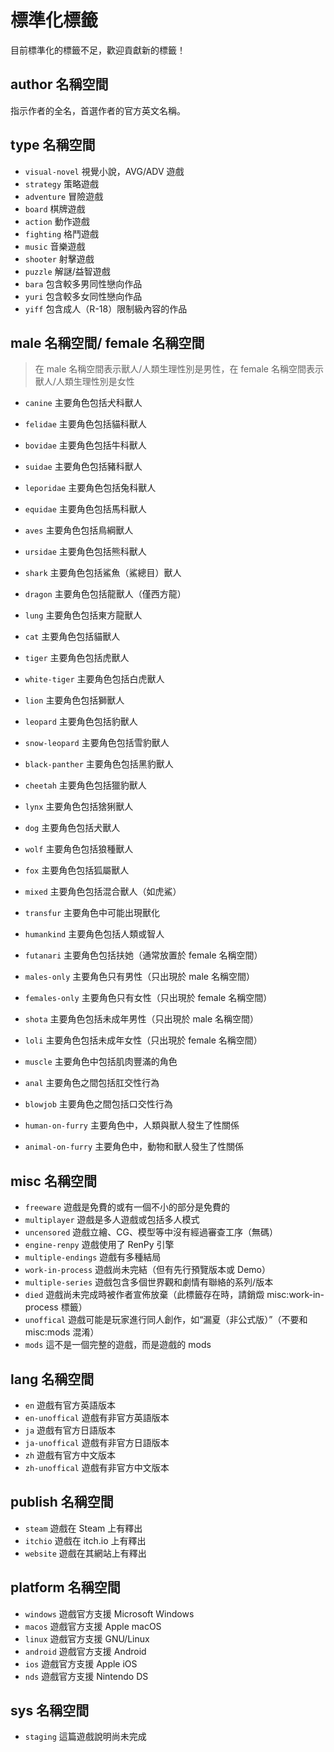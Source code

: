 # 標準化標籤

目前標準化的標籤不足，歡迎貢獻新的標籤！

## author 名稱空間

指示作者的全名，首選作者的官方英文名稱。

## type 名稱空間

- `visual-novel` 視覺小說，AVG/ADV 遊戲
- `strategy` 策略遊戲
- `adventure` 冒險遊戲
- `board` 棋牌遊戲
- `action` 動作遊戲
- `fighting` 格鬥遊戲
- `music` 音樂遊戲
- `shooter` 射擊遊戲
- `puzzle` 解謎/益智遊戲
- `bara` 包含較多男同性戀向作品
- `yuri` 包含較多女同性戀向作品
- `yiff` 包含成人（R-18）限制級內容的作品

## male 名稱空間/ female 名稱空間

> 在 male 名稱空間表示獸人/人類生理性別是男性，在 female 名稱空間表示獸人/人類生理性別是女性

- `canine` 主要角色包括犬科獸人
- `felidae` 主要角色包括貓科獸人
- `bovidae` 主要角色包括牛科獸人
- `suidae` 主要角色包括豬科獸人
- `leporidae` 主要角色包括兔科獸人
- `equidae` 主要角色包括馬科獸人
- `aves` 主要角色包括鳥綱獸人
- `ursidae` 主要角色包括熊科獸人
- `shark` 主要角色包括鯊魚（鯊總目）獸人
- `dragon` 主要角色包括龍獸人（僅西方龍）
- `lung` 主要角色包括東方龍獸人

- `cat` 主要角色包括貓獸人
- `tiger` 主要角色包括虎獸人
- `white-tiger` 主要角色包括白虎獸人
- `lion` 主要角色包括獅獸人
- `leopard` 主要角色包括豹獸人
- `snow-leopard` 主要角色包括雪豹獸人
- `black-panther` 主要角色包括黑豹獸人
- `cheetah` 主要角色包括獵豹獸人
- `lynx` 主要角色包括猞猁獸人

- `dog` 主要角色包括犬獸人
- `wolf` 主要角色包括狼種獸人
- `fox` 主要角色包括狐屬獸人

- `mixed` 主要角色包括混合獸人（如虎鯊）

- `transfur` 主要角色中可能出現獸化

- `humankind` 主要角色包括人類或智人

- `futanari` 主要角色包括扶她（通常放置於 female 名稱空間）
- `males-only` 主要角色只有男性（只出現於 male 名稱空間）
- `females-only` 主要角色只有女性（只出現於 female 名稱空間）
- `shota` 主要角色包括未成年男性（只出現於 male 名稱空間）
- `loli` 主要角色包括未成年女性（只出現於 female 名稱空間）

- `muscle` 主要角色中包括肌肉豐滿的角色
- `anal` 主要角色之間包括肛交性行為
- `blowjob` 主要角色之間包括口交性行為
- `human-on-furry` 主要角色中，人類與獸人發生了性關係
- `animal-on-furry` 主要角色中，動物和獸人發生了性關係

## misc 名稱空間

- `freeware` 遊戲是免費的或有一個不小的部分是免費的
- `multiplayer` 遊戲是多人遊戲或包括多人模式
- `uncensored` 遊戲立繪、CG、模型等中沒有經過審查工序（無碼）
- `engine-renpy` 遊戲使用了 RenPy 引擎
- `multiple-endings` 遊戲有多種結局
- `work-in-process` 遊戲尚未完結（但有先行預覽版本或 Demo）
- `multiple-series` 遊戲包含多個世界觀和劇情有聯絡的系列/版本
- `died` 遊戲尚未完成時被作者宣佈放棄（此標籤存在時，請銷燬 misc:work-in-process 標籤）
- `unoffical` 遊戲可能是玩家進行同人創作，如“漏夏（非公式版）”（不要和 misc:mods 混淆）
- `mods` 這不是一個完整的遊戲，而是遊戲的 mods

## lang 名稱空間

- `en` 遊戲有官方英語版本
- `en-unoffical` 遊戲有非官方英語版本
- `ja` 遊戲有官方日語版本
- `ja-unoffical` 遊戲有非官方日語版本
- `zh` 遊戲有官方中文版本
- `zh-unoffical` 遊戲有非官方中文版本

## publish 名稱空間

- `steam` 遊戲在 Steam 上有釋出
- `itchio` 遊戲在 itch.io 上有釋出
- `website` 遊戲在其網站上有釋出

## platform 名稱空間

- `windows` 遊戲官方支援 Microsoft Windows
- `macos` 遊戲官方支援 Apple macOS
- `linux` 遊戲官方支援 GNU/Linux
- `android` 遊戲官方支援 Android 
- `ios` 遊戲官方支援 Apple iOS
- `nds` 遊戲官方支援 Nintendo DS

## sys 名稱空間

- `staging` 這篇遊戲說明尚未完成
